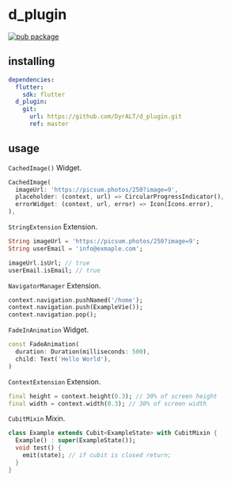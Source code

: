 # d_plugin

[![pub package](https://img.shields.io/pub/v/d_plugin.svg)](https://pub.dev/packages/d_plugin)

## installing

```yaml
dependencies:
  flutter:
    sdk: flutter
  d_plugin:
    git:
      url: https://github.com/DyrALT/d_plugin.git
      ref: master
```

## usage

`CachedImage()` Widget.

```dart
CachedImage(
  imageUrl: 'https://picsum.photos/250?image=9',
  placeholder: (context, url) => CircularProgressIndicator(),
  errorWidget: (context, url, error) => Icon(Icons.error),
),
```

`StringExtension` Extension.

```dart
String imageUrl = 'https://picsum.photos/250?image=9';
String userEmail = 'info@exmaple.com';

imageUrl.isUrl; // true
userEmail.isEmail; // true
```

`NavigatorManager` Extension.

```dart
context.navigation.pushNamed('/home');
context.navigation.push(ExampleVie());
context.navigation.pop();
```

`FadeInAnimation` Widget.

```dart
const FadeAnimation(
  duration: Duration(milliseconds: 500),
  child: Text('Hello World'),
)
```

`ContextExtension` Extension.

```dart
final height = context.height(0.3); // 30% of screen height 
final width = context.width(0.3); // 30% of screen width
```

`CubitMixin` Mixin.

```dart
class Example extends Cubit<ExampleState> with CubitMixin {
  Example() : super(ExampleState());
  void test() {
    emit(state); // if cubit is closed return;
  }
}
```
